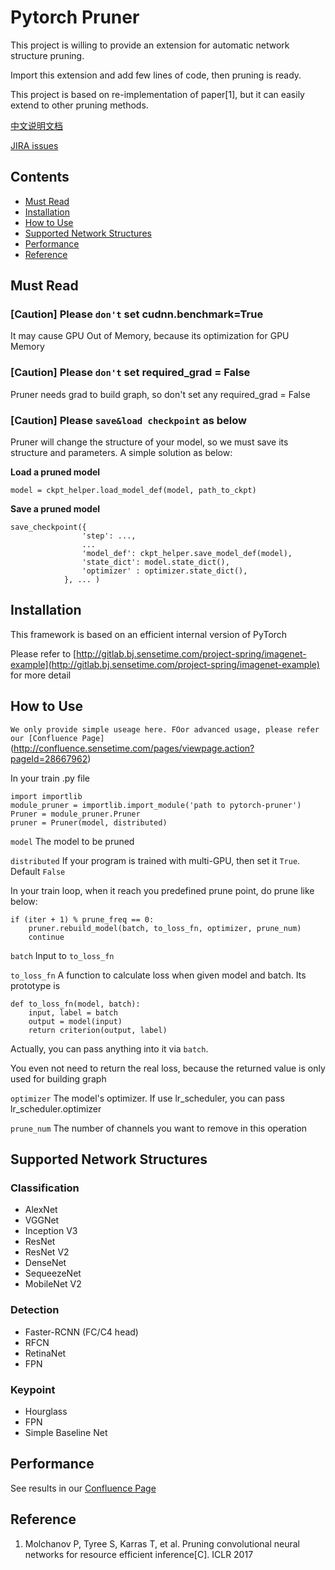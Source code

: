 # Pytorch Pruner

This project is willing to provide an extension for automatic network structure pruning.

Import this extension and add few lines of code, then pruning is ready.

This project is based on re-implementation of paper[1], but it can easily extend to other pruning methods.

[中文说明文档](http://confluence.sensetime.com/pages/viewpage.action?pageId=28667962)

[JIRA issues](http://jira.sensetime.com/projects/MXJSKJZC/issues/?filter=allopenissues)

## Contents

- [Must Read](#must-read)
- [Installation](#installation)
- [How to Use](#how-to-use)
- [Supported Network Structures](#supported-network-structures)
- [Performance](#performance)
- [Reference](#Reference)

## Must Read

### [Caution] Please `don't` set cudnn.benchmark=True

It may cause GPU Out of Memory, because its optimization for GPU Memory

### [Caution] Please `don't` set required_grad = False

Pruner needs grad to build graph, so don't set any required_grad = False

### [Caution] Please `save&load checkpoint` as below

Pruner will change the structure of your model, so we must save its structure and parameters. A simple solution as below:

**Load a pruned model**

    model = ckpt_helper.load_model_def(model, path_to_ckpt)

**Save a pruned model**

    save_checkpoint({
                    'step': ...,
                    ...
                    'model_def': ckpt_helper.save_model_def(model),
                    'state_dict': model.state_dict(),
                    'optimizer' : optimizer.state_dict(),
                }, ... )
    

## Installation

This framework is based on an efficient internal version of PyTorch

Please refer to [http://gitlab.bj.sensetime.com/project-spring/imagenet-example](http://gitlab.bj.sensetime.com/project-spring/imagenet-example) for more detail

## How to Use

`We only provide simple useage here. FOor advanced usage, please refer our [Confluence Page]`(http://confluence.sensetime.com/pages/viewpage.action?pageId=28667962)

In your train .py file
   
    import importlib
    module_pruner = importlib.import_module('path to pytorch-pruner')
    Pruner = module_pruner.Pruner
    pruner = Pruner(model, distributed)

`model` The model to be pruned

`distributed` If your program is trained with multi-GPU, then set it `True`. Default `False`

In your train loop, when it reach you predefined prune point, do prune like below:

    if (iter + 1) % prune_freq == 0:
        pruner.rebuild_model(batch, to_loss_fn, optimizer, prune_num)
        continue

`batch` Input to `to_loss_fn`

`to_loss_fn` A function to calculate loss when given model and batch. Its prototype is

    def to_loss_fn(model, batch):
        input, label = batch
        output = model(input)
        return criterion(output, label)

Actually, you can pass anything into it via `batch`. 

You even not need to return the real loss, because the returned value is only used for building graph

`optimizer` The model's optimizer. If use lr_scheduler, you can pass lr_scheduler.optimizer

`prune_num` The number of channels you want to remove in this operation

## Supported Network Structures

### Classification
- AlexNet
- VGGNet
- Inception V3
- ResNet
- ResNet V2
- DenseNet
- SequeezeNet
- MobileNet V2

### Detection
- Faster-RCNN (FC/C4 head)
- RFCN
- RetinaNet
- FPN

### Keypoint
- Hourglass
- FPN
- Simple Baseline Net

## Performance

See results in our [Confluence Page](http://confluence.sensetime.com/display/VIBT/Classification+Performance)

## Reference

1. Molchanov P, Tyree S, Karras T, et al. Pruning convolutional neural networks for resource efficient inference[C]. ICLR 2017